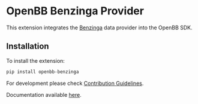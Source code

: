 # OpenBB Benzinga Provider

This extension integrates the [Benzinga](https://www.benzinga.com/) data provider into the OpenBB SDK.

## Installation

To install the extension:

```bash
pip install openbb-benzinga
```

For development please check [Contribution Guidelines](https://github.com/OpenBB-finance/OpenBBTerminal/blob/feature/openbb-sdk-v4/openbb_sdk/CONTRIBUTING.md).

Documentation available [here](https://docs.openbb.co/sdk).
